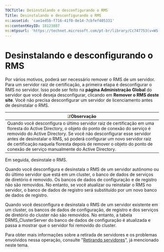 ```yaml
---
TOCTitle: Desinstalando e desconfigurando o RMS
Title: Desinstalando e desconfigurando o RMS
ms:assetid: 'cae1ed5b-f716-41f0-8e14-7cbfef405331'
ms:contentKeyID: 18123887
ms:mtpsurl: 'https://technet.microsoft.com/pt-br/library/Cc747753(v=WS.10)'
---
```


Desinstalando e desconfigurando o RMS
=====================================

Por vários motivos, poderá ser necessário remover o RMS de um servidor. Para um servidor raiz de certificação, a primeira etapa é desconfigurar o RMS no servidor. Isso pode ser feito na **página Administração Global** do servidor que você deseja desconfigurar, clicando em **Remover o RMS deste site**. Você não precisa desconfigurar um servidor de licenciamento antes de desinstalar o RMS.

| ![](images/Cc747753.note(WS.10).gif)Observação                                                                                                                                                                                                                                                                                                                                             |
|-------------------------------------------------------------------------------------------------------------------------------------------------------------------------------------------------------------------------------------------------------------------------------------------------------------------------------------------------------------------------------------------------------------------------|
| Quando você desconfigura o último servidor raiz de certificação em uma floresta do Active Directory, o objeto do ponto de conexão do serviço é removido do Active Directory. Se você não desconfigurar esse servidor antes de desinstalar o RMS, só poderá configurar um novo servidor raiz de certificação naquela floresta depois de remover o objeto do ponto de conexão de serviço manualmente do Active Directory. |

Em seguida, desinstale o RMS.

Quando você desconfigura e desinstala o RMS de um servidor autônomo ou do último servidor que está em um cluster, o banco de dados de serviços de diretório é removido. Os bancos de dados de configuração e de registro não são removidos. No entanto, se você atualizar ou reinstalar o RMS no servidor, o banco de dados de registro será substituído por um novo banco de dados de registro.

Quando você desconfigura e desinstala o RMS de um servidor existente em um cluster, os bancos de dados de configuração, de registro e dos serviços de diretório do cluster não são removidos. No entanto, a tabela DRMS\_ClusterServer do banco de dados de configuração é atualizada e passa a mostrar que o servidor foi removido do cluster.

Para obter mais informações sobre a retirada de servidores e os problemas envolvidos nessa operação, consulte "[Retirando servidores](https://technet.microsoft.com/52005e2e-9563-4ba0-906c-3cc76f9c378f)", já mencionado neste tema.
